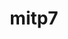 ---
title: mitp7
github: https://github.com/mitp7
mode: light
transition: 1s
score: 68.0
archetype:
- Innovative
- Minimalistic
- Project Showcase
---